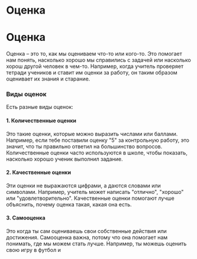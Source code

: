 # Оценка

# Оценка

Оценка – это то, как мы оцениваем что-то или кого-то. Это помогает нам понять, насколько хорошо мы справились с задачей или насколько хорош другой человек в чем-то. Например, когда учитель проверяет тетради учеников и ставит им оценки за работу, он таким образом оценивает их знания и старание.

### Виды оценок

Есть разные виды оценок:

#### 1. **Количественные оценки**
Это такие оценки, которые можно выразить числами или баллами. Например, если тебе поставили оценку "5" за контрольную работу, это значит, что ты правильно ответил на большинство вопросов. Количественные оценки часто используются в школе, чтобы показать, насколько хорошо ученик выполнил задание.

#### 2. **Качественные оценки**
Эти оценки не выражаются цифрами, а даются словами или символами. Например, учитель может написать "отлично", "хорошо" или "удовлетворительно". Качественные оценки помогают лучше объяснить, почему оценка такая, какая она есть.

#### 3. **Самооценка**
Это когда ты сам оцениваешь свои собственные действия или достижения. Самооценка важна, потому что она помогает нам понимать, где мы можем стать лучше. Например, ты можешь оценить свою игру в футбол и